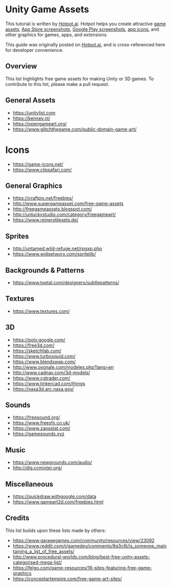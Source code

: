 # Unity Game Assets
This tutorial is written by [Hotpot.ai](https://hotpot.ai?s=unity_game_assets). Hotpot helps you create attractive [game assets](https://hotpot.ai/templates/game_asset?s=github), [App Store screenshots](https://hotpot.ai/templates/iphone_xs_max?s=github), [Google Play screenshots](https://hotpot.ai/templates/samsung_s9?s=github), [app icons](https://hotpot.ai/templates/app_store_icon), and other graphics for games, apps, and extensions.

This guide was originally posted on [Hotpot.ai](https://hotpot.ai?s=unity_game_assets), and is cross-referenced here for developer convenience.

## Overview
This list highlights free game assets for making Unity or 3D games. To contribute to this list, please make a pull request.

## General Assets

* https://unitylist.com
* https://kenney.nl/
* https://opengameart.org/
* https://www.glitchthegame.com/public-domain-game-art/

# Icons
* https://game-icons.net/
* https://www.clipsafari.com/

## General Graphics
* https://craftpix.net/freebies/
* http://www.supergameasset.com/free-game-assets
* http://freegameassets.blogspot.com/
* http://unluckystudio.com/category/freegameart/
* https://www.reinerstilesets.de/

## Sprites
* http://untamed.wild-refuge.net/rpgxp.php
* https://www.widgetworx.com/spritelib/

## Backgrounds & Patterns
* https://www.toptal.com/designers/subtlepatterns/

## Textures
* https://www.textures.com/

## 3D
* https://poly.google.com/
* https://free3d.com/
* https://sketchfab.com/
* https://www.turbosquid.com/
* https://www.blendswap.com/
* http://www.oyonale.com/modeles.php?lang=en
* http://www.cadnav.com/3d-models/
* https://www.cgtrader.com/
* https://www.tinkercad.com/things 
* https://nasa3d.arc.nasa.gov/

## Sounds
* https://freesound.org/
* https://www.freesfx.co.uk/
* https://www.zapsplat.com/
* https://gamesounds.xyz

## Music
* https://www.newgrounds.com/audio/
* http://dig.ccmixter.org/

## Miscellaneous
* https://quickdraw.withgoogle.com/data
* https://www.gameart2d.com/freebies.html

## Credits
This list builds upon these lists made by others:

* https://www.garagegames.com/community/resources/view/23092
* https://www.reddit.com/r/gamedev/comments/8q3c6j/is_someone_maintaining_a_list_of_free_assets/
* http://www.procedural-worlds.com/blog/best-free-unity-assets-categorised-mega-list/
* https://felgo.com/game-resources/16-sites-featuring-free-game-graphics
* https://conceptartempire.com/free-game-art-sites/
